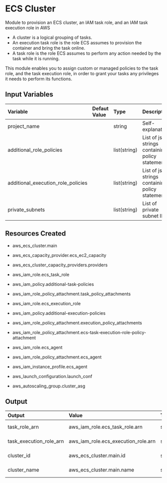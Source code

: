 # ECS Cluster
Module to provision an ECS cluster, an IAM task role, and an IAM task execution role in AWS
- A cluster is a logical grouping of tasks.
- An execution task role is the role ECS assumes to provision the container and bring the task online.
- A task role is the role ECS assumes to perform any action needed by the task while it is running.

This module enables you to assign custom or managed policies to the task role, and the task execution role, in order to grant your tasks any privileges it needs to perform its functions.

## Input Variables
| Variable                           | Defaut Value | Type         | Description                                       |
|:---------------------------------- |:------------ |:------------ |:------------------------------------------------- |
| project_name                       |              | string       | Self-explanatory                                  |
| additional_role_policies           |              | list(string) | List of json strings containing policy statements |
| additional_execution_role_policies |              | list(string) | List of json strings containing policy statements |
| private_subnets                    |              | list(string) | List of private subnet IDs                        |

## Resources Created
- aws_ecs_cluster.main
- aws_ecs_capacity_provider.ecs_ec2_capacity
- aws_ecs_cluster_capacity_providers.providers

- aws_iam_role.ecs_task_role
- aws_iam_policy.additional-task-policies
- aws_iam_role_policy_attachment.task_policy_attachments

- aws_iam_role.ecs_execution_role
- aws_iam_policy.additional-execution-policies
- aws_iam_role_policy_attachment.execution_policy_attachments
- aws_iam_role_policy_attachment.ecs-task-execution-role-policy-attachment

- aws_iam_role.ecs_agent
- aws_iam_role_policy_attachment.ecs_agent
- aws_iam_instance_profile.ecs_agent

- aws_launch_configuration.launch_conf
- aws_autoscaling_group.cluster_asg


## Output
| Output                  | Value                               | Type   | Description      |
|:----------------------- |:----------------------------------- |:------ |:---------------- |
| task_role_arn           | aws_iam_role.ecs_task_role.arn      | string | Self-explanatory |
| task_execution_role_arn | aws_iam_role.ecs_execution_role.arn | string | Self-explanatory |
| cluster_id              | aws_ecs_cluster.main.id             | string | Self-explanatory |
| cluster_name            | aws_ecs_cluster.main.name           | string | Self-explanatory |
